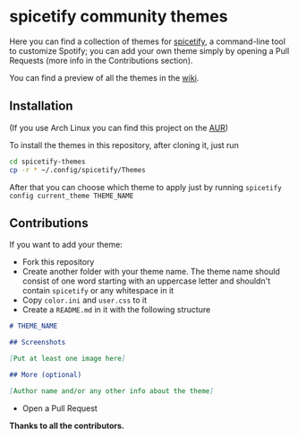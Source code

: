 # spicetify community themes

Here you can find a collection of themes for [spicetify](https://github.com/khanhas/spicetify-cli), a command-line tool to customize Spotify; you can add your own theme simply by opening a Pull Requests (more info in the Contributions section).

You can find a preview of all the themes in the [wiki](https://github.com/morpheusthewhite/spicetify-themes/wiki/Themes-preview).

## Installation

(If you use Arch Linux you can find this project on the [AUR](https://aur.archlinux.org/packages/spicetify-themes-git/))

To install the themes in this repository, after cloning it, just run

```bash
cd spicetify-themes
cp -r * ~/.config/spicetify/Themes
```

After that you can choose which theme to apply just by running `spicetify config current_theme THEME_NAME`

## Contributions

If you want to add your theme:

- Fork this repository
- Create another folder with your theme name. The theme name should consist of one word starting with an uppercase letter and shouldn't contain `spicetify` or any whitespace in it
- Copy `color.ini` and `user.css` to it
- Create a `README.md` in it with the following structure 
```markdown
# THEME_NAME

## Screenshots

[Put at least one image here]

## More (optional)

[Author name and/or any other info about the theme]

```
- Open a Pull Request

**Thanks to all the contributors.**
